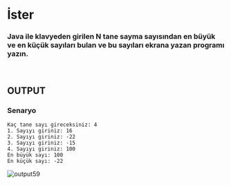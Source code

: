# İster
### Java ile klavyeden girilen N tane sayma sayısından en büyük ve en küçük sayıları bulan ve bu sayıları ekrana yazan programı yazın.

<br>

## **OUTPUT**
### Senaryo
```
Kaç tane sayı gireceksiniz: 4
1. Sayıyı giriniz: 16
2. Sayıyı giriniz: -22
3. Sayıyı giriniz: -15
4. Sayıyı giriniz: 100
En büyük sayı: 100
En küçük sayı: -22
```
![output59](https://user-images.githubusercontent.com/74976052/132393575-0aff0852-1060-47d0-ae3c-d1007a7378c4.png)